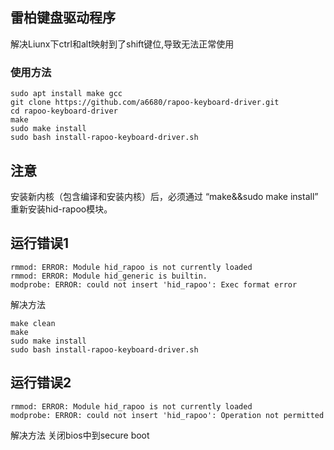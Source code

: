 ## 雷柏键盘驱动程序

解决Liunx下ctrl和alt映射到了shift键位,导致无法正常使用

### 使用方法
```
sudo apt install make gcc
git clone https://github.com/a6680/rapoo-keyboard-driver.git
cd rapoo-keyboard-driver
make
sudo make install
sudo bash install-rapoo-keyboard-driver.sh
```
## 注意
安装新内核（包含编译和安装内核）后，必须通过 “make&&sudo make install” 重新安装hid-rapoo模块。

## 运行错误1
```
rmmod: ERROR: Module hid_rapoo is not currently loaded
rmmod: ERROR: Module hid_generic is builtin.
modprobe: ERROR: could not insert 'hid_rapoo': Exec format error
```
解决方法
```
make clean
make
sudo make install
sudo bash install-rapoo-keyboard-driver.sh
```
## 运行错误2
```
rmmod: ERROR: Module hid_rapoo is not currently loaded
modprobe: ERROR: could not insert 'hid_rapoo': Operation not permitted
```
解决方法
关闭bios中到secure boot




